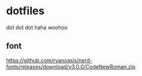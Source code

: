 # dotfiles
dot dot dot haha woohoo

## font
https://github.com/ryanoasis/nerd-fonts/releases/download/v3.0.0/CodeNewRoman.zip
